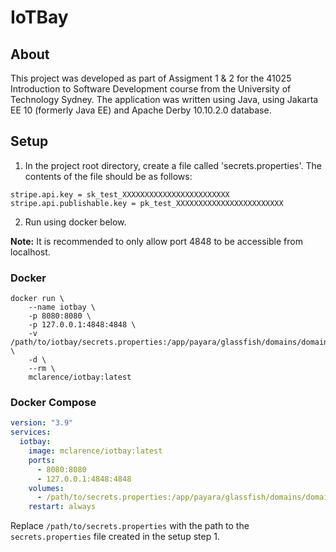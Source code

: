 # IoTBay

## About
This project was developed as part of Assigment 1 & 2 for the 41025 Introduction to Software Development course from the University of Technology Sydney. The application was written using Java, using Jakarta EE 10 (formerly Java EE) and Apache Derby 10.10.2.0 database.

## Setup
1. In the project root directory, create a file called 'secrets.properties'. The contents of the file should be as follows:
```
stripe.api.key = sk_test_XXXXXXXXXXXXXXXXXXXXXXXX
stripe.api.publishable.key = pk_test_XXXXXXXXXXXXXXXXXXXXXXXX
```
2. Run using docker below.

**Note:** It is recommended to only allow port 4848 to be accessible from localhost.
### Docker
```shell
docker run \
    --name iotbay \
    -p 8080:8080 \
    -p 127.0.0.1:4848:4848 \
    -v /path/to/iotbay/secrets.properties:/app/payara/glassfish/domains/domain1/config/secrets.properties \
    -d \
    --rm \
    mclarence/iotbay:latest
```
### Docker Compose
```yaml
version: "3.9"
services:
  iotbay:
    image: mclarence/iotbay:latest
    ports:
      - 8080:8080
      - 127.0.0.1:4848:4848
    volumes:
      - /path/to/secrets.properties:/app/payara/glassfish/domains/domain1/config/secrets.properties
    restart: always
```
Replace `/path/to/secrets.properties` with the path to the `secrets.properties` file created in the setup step 1.
